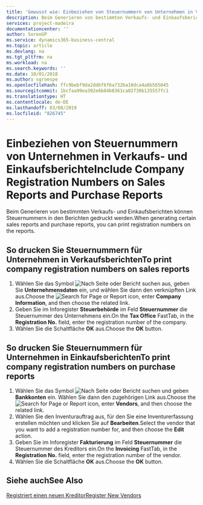 ```yaml
---
title: 'Gewusst wie: Einbeziehen von Steuernummern von Unternehmen in Verkaufs- und Einkaufsberichte'
description: Beim Generieren von bestimmten Verkaufs- und Einkaufsberichten können Steuernummern in den Berichten gedruckt werden.
services: project-madeira
documentationcenter: ''
author: SorenGP
ms.service: dynamics365-business-central
ms.topic: article
ms.devlang: na
ms.tgt_pltfrm: na
ms.workload: na
ms.search.keywords: ''
ms.date: 10/01/2018
ms.author: sgroespe
ms.openlocfilehash: ffc9bebf9da2ddbf6f6a732ba10dca4a8b565045
ms.sourcegitcommit: 1bcfaa99ea302e6b84b8361ca02730b135557fc1
ms.translationtype: HT
ms.contentlocale: de-DE
ms.lasthandoff: 03/08/2019
ms.locfileid: "826745"
---
```

# <a name="include-company-registration-numbers-on-sales-reports-and-purchase-reports"></a><span data-ttu-id="c1ddd-103">Einbeziehen von Steuernummern von Unternehmen in Verkaufs- und Einkaufsberichte</span><span class="sxs-lookup"><span data-stu-id="c1ddd-103">Include Company Registration Numbers on Sales Reports and Purchase Reports</span></span>
<span data-ttu-id="c1ddd-104">Beim Generieren von bestimmten Verkaufs- und Einkaufsberichten können Steuernummern in den Berichten gedruckt werden.</span><span class="sxs-lookup"><span data-stu-id="c1ddd-104">When generating certain sales reports and purchase reports, you can print registration numbers on the reports.</span></span>  

## <a name="to-print-company-registration-numbers-on-sales-reports"></a><span data-ttu-id="c1ddd-105">So drucken Sie Steuernummern für Unternehmen in Verkaufsberichten</span><span class="sxs-lookup"><span data-stu-id="c1ddd-105">To print company registration numbers on sales reports</span></span>  

1.  <span data-ttu-id="c1ddd-106">Wählen Sie das Symbol ![Nach Seite oder Bericht suchen](../../media/ui-search/search_small.png "Symbol \"Nach Seite oder Bericht suchen\"") aus, geben Sie **Unternehmensdaten** ein, und wählen Sie dann den verknüpften Link aus.</span><span class="sxs-lookup"><span data-stu-id="c1ddd-106">Choose the ![Search for Page or Report](../../media/ui-search/search_small.png "Search for Page or Report icon") icon, enter **Company Information**, and then choose the related link.</span></span>  
2.  <span data-ttu-id="c1ddd-107">Geben Sie im Inforegister **Steuerbehörde** im Feld **Steuernummer** die Steuernummer des Unternehmens ein.</span><span class="sxs-lookup"><span data-stu-id="c1ddd-107">On the **Tax Office** FastTab, in the **Registration No.** field, enter the registration number of the company.</span></span>  
3.  <span data-ttu-id="c1ddd-108">Wählen Sie die Schaltfläche **OK** aus.</span><span class="sxs-lookup"><span data-stu-id="c1ddd-108">Choose the **OK** button.</span></span>  

## <a name="to-print-company-registration-numbers-on-purchase-reports"></a><span data-ttu-id="c1ddd-109">So drucken Sie Steuernummern für Unternehmen in Einkaufsberichten</span><span class="sxs-lookup"><span data-stu-id="c1ddd-109">To print company registration numbers on purchase reports</span></span>  

1.  <span data-ttu-id="c1ddd-110">Wählen Sie das Symbol ![Nach Seite oder Bericht suchen](../../media/ui-search/search_small.png "Nach Seite oder Bericht suchen") und geben **Bankkonten** ein. Wählen Sie dann den zugehörigen Link aus.</span><span class="sxs-lookup"><span data-stu-id="c1ddd-110">Choose the ![Search for Page or Report](../../media/ui-search/search_small.png "Search for Page or Report icon") icon, enter **Vendors**, and then choose the related link.</span></span>  
2.  <span data-ttu-id="c1ddd-111">Wählen Sie den Inventurauftrag aus, für den Sie eine Inventurerfassung erstellen möchten und klicken Sie auf **Bearbeiten**.</span><span class="sxs-lookup"><span data-stu-id="c1ddd-111">Select the vendor that you want to add a registration number for, and then choose the **Edit** action.</span></span>  
3.  <span data-ttu-id="c1ddd-112">Geben Sie im Inforegister **Fakturierung** im Feld **Steuernummer** die Steuernummer des Kreditors ein.</span><span class="sxs-lookup"><span data-stu-id="c1ddd-112">On the **Invoicing** FastTab, in the **Registration No.** field, enter the registration number of the vendor.</span></span>  
4.  <span data-ttu-id="c1ddd-113">Wählen Sie die Schaltfläche **OK** aus.</span><span class="sxs-lookup"><span data-stu-id="c1ddd-113">Choose the **OK** button.</span></span>  

## <a name="see-also"></a><span data-ttu-id="c1ddd-114">Siehe auch</span><span class="sxs-lookup"><span data-stu-id="c1ddd-114">See Also</span></span>  
[<span data-ttu-id="c1ddd-115">Registriert einen neuen Kreditor</span><span class="sxs-lookup"><span data-stu-id="c1ddd-115">Register New Vendors</span></span>](../../purchasing-how-register-new-vendors.md)
